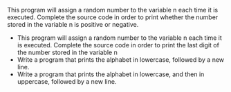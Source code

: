 This program will assign a random number to the variable n each time it is executed. Complete the source code in order to print whether the number stored in the variable n is positive or negative.
- This program will assign a random number to the variable n each time it is executed. Complete the source code in order to print the last digit of the number stored in the variable n
- Write a program that prints the alphabet in lowercase, followed by a new line.
- Write a program that prints the alphabet in lowercase, and then in uppercase, followed by a new line.
